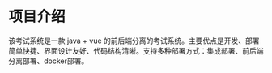 
# 项目介绍
该考试系统是一款 java + vue 的前后端分离的考试系统。主要优点是开发、部署简单快捷、界面设计友好、代码结构清晰。支持多种部署方式：集成部署、前后端分离部署、docker部署。
